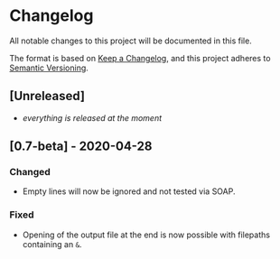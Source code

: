 # Changelog
All notable changes to this project will be documented in this file.

The format is based on [Keep a Changelog](https://keepachangelog.com/en/1.0.0/),
and this project adheres to [Semantic Versioning](https://semver.org/spec/v2.0.0.html).

## [Unreleased]
- *everything is released at the moment*

## [0.7-beta] - 2020-04-28
### Changed
- Empty lines will now be ignored and not tested via SOAP.

### Fixed
- Opening of the output file at the end is now possible with filepaths containing an `&`.
